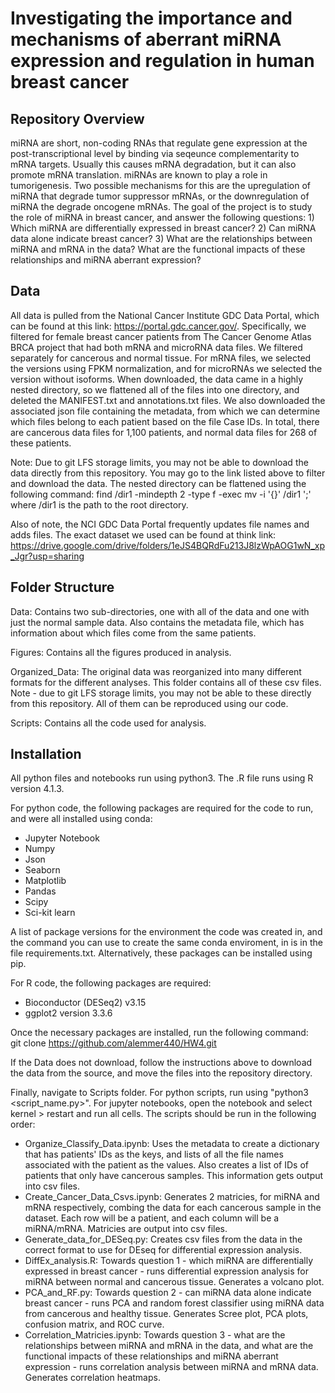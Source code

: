 # Investigating the importance and mechanisms of aberrant miRNA expression and regulation in human breast cancer 

## Repository Overview

miRNA are short, non-coding RNAs that regulate gene expression at the post-transcriptional level by binding via seqeunce complementarity to mRNA targets. Usually this causes mRNA degradation, but it can also promote mRNA translation. miRNAs are known to play a role in tumorigenesis. Two possible mechanisms for this are the upregulation of miRNA that degrade tumor suppressor mRNAs, or the downregulation of miRNA the degrade oncogene mRNAs. The goal of the project is to study the role of miRNA in breast cancer, and answer the following questions: 1) Which miRNA are differentially expressed in breast cancer? 2) Can miRNA data alone indicate breast cancer? 3) What are the relationships between miRNA and mRNA in the data? What are the functional impacts of these relationships and miRNA aberrant expression? 

## Data

All data is pulled from the National Cancer Institute GDC Data Portal, which can be found at this link: https://portal.gdc.cancer.gov/. Specifically, we filtered for female breast cancer patients from The Cancer Genome Atlas BRCA project that had both mRNA and microRNA data files. We filtered separately for cancerous and normal tissue. For mRNA files, we selected the versions using FPKM normalization, and for microRNAs we selected the version without isoforms. When downloaded, the data came in a highly nested directory, so we flattened all of the files into one directory, and deleted the MANIFEST.txt and annotations.txt files. We also downloaded the associated json file containing the metadata, from which we can determine which files belong to each patient based on the file Case IDs. In total, there are cancerous data files for 1,100 patients, and normal data files for 268 of these patients. 

Note: 
Due to git LFS storage limits, you may not be able to download the data directly from this repository. You may go to the link listed above to filter and download the data. The nested directory can be flattened using the following command:
find /dir1 -mindepth 2 -type f -exec mv -i '{}' /dir1 ';'
where /dir1 is the path to the root directory. 

Also of note, the NCI GDC Data Portal frequently updates file names and adds files. The exact dataset we used can be found at think link: https://drive.google.com/drive/folders/1eJS4BQRdFu213J8lzWpAOG1wN_xp_Jgr?usp=sharing

## Folder Structure

Data: Contains two sub-directories, one with all of the data and one with just the normal sample data. Also contains the metadata file, which has information about which files come from the same patients. 

Figures: Contains all the figures produced in analysis.

Organized_Data: The original data was reorganized into many different formats for the different analyses. This folder contains all of these csv files. Note - due to git LFS storage limits, you may not be able to these directly from this repository. All of them can be reproduced using our code.

Scripts: Contains all the code used for analysis. 

## Installation

All python files and notebooks run using python3. The .R file runs using R version 4.1.3.

For python code, the following packages are required for the code to run, and were all installed using conda:
* Jupyter Notebook
* Numpy
* Json
* Seaborn
* Matplotlib
* Pandas
* Scipy
* Sci-kit learn

A list of package versions for the environment the code was created in, and the command you can use to create the same conda enviroment, in is in the file requirements.txt. Alternatively, these packages can be installed using pip. 

For R code, the following packages are required: 
* Bioconductor (DESeq2) v3.15
* ggplot2 version 3.3.6

Once the necessary packages are installed, run the following command:  
git clone https://github.com/alemmer440/HW4.git

If the Data does not download, follow the instructions above to download the data from the source, and move the files into the repository directory.

Finally, navigate to Scripts folder. For python scripts, run using "python3 <script_name.py>". For jupyter notebooks, open the notebook and select kernel > restart and run all cells. The scripts should be run in the following order:
* Organize_Classify_Data.ipynb: Uses the metadata to create a dictionary that has patients' IDs as the keys, and lists of all the file names associated with the patient as the values. Also creates a list of IDs of patients that only have cancerous samples. This information gets output into csv files.
* Create_Cancer_Data_Csvs.ipynb: Generates 2 matricies, for miRNA and mRNA respectively, combing the data for each cancerous sample in the dataset. Each row will be a patient, and each column will be a miRNA/mRNA. Matricies are output into csv files.
* Generate_data_for_DESeq.py: Creates csv files from the data in the correct format to use for DEseq for differential expression analysis.
* DiffEx_analysis.R: Towards question 1 - which miRNA are differentially expressed in breast cancer - runs differential expression analysis for miRNA between normal and cancerous tissue. Generates a volcano plot.
* PCA_and_RF.py: Towards question 2 - can miRNA data alone indicate breast cancer - runs PCA and random forest classifier using miRNA data from cancerous and healthy tissue. Generates Scree plot, PCA plots, confusion matrix, and ROC curve.
* Correlation_Matricies.ipynb: Towards question 3 - what are the relationships between miRNA and mRNA in the data, and what are the functional impacts of these relationships and miRNA aberrant expression - runs correlation analysis between miRNA and mRNA data. Generates correlation heatmaps.
